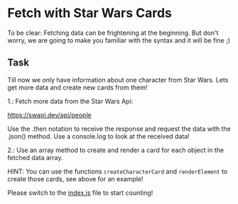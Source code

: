 # Fetch with Star Wars Cards

To be clear: Fetching data can be frightening at the beginning. But don't worry, we are going to make you familiar with the syntax and it will be fine ;)

## Task

Till now we only have information about one character from Star Wars. Lets get more data and create new cards from them!

1.: Fetch more data from the Star Wars Api:

https://swapi.dev/api/people

Use the .then notation to receive the response and request the data with the .json() method. Use a console.log to look at the received data!

2.: Use an array method to create and render a card for each object in the fetched data array.

HINT: You can use the functions `createCharacterCard` and `renderElement` to create those cards, see above for an example!

Please switch to the [index.js](js/index.js) file to start counting!